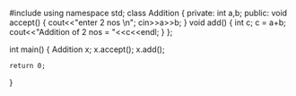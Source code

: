 #include<iostream>
using namespace std;
class Addition
{
	private:
		int a,b;
	public:
		void accept()
		{
			cout<<"enter 2 nos \n";
			cin>>a>>b;
		}
		void add()
		{
			int c;
			c = a+b;
			cout<<"Addition of 2 nos = "<<c<<endl;
		}
};


int main()
{
	Addition x;
	x.accept();
	x.add();
	
	return 0;
	
}
